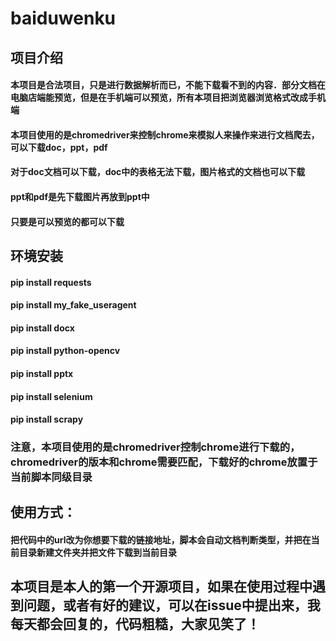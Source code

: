 # baiduwenku
## 项目介绍
#### 本项目是合法项目，只是进行数据解析而已，不能下载看不到的内容．部分文档在电脑店端能预览，但是在手机端可以预览，所有本项目把浏览器浏览格式改成手机端
####  本项目使用的是chromedriver来控制chrome来模拟人来操作来进行文档爬去，可以下载doc，ppt，pdf
####  对于doc文档可以下载，doc中的表格无法下载，图片格式的文档也可以下载
####  ppt和pdf是先下载图片再放到ppt中
####  只要是可以预览的都可以下载
## 环境安装
#### pip install requests
#### pip install my_fake_useragent
#### pip install docx
#### pip install python-opencv
#### pip install pptx
#### pip install selenium
#### pip install scrapy
### 注意，本项目使用的是chromedriver控制chrome进行下载的，chromedriver的版本和chrome需要匹配，下载好的chrome放置于当前脚本同级目录
## 使用方式：
#### 把代码中的url改为你想要下载的链接地址，脚本会自动文档判断类型，并把在当前目录新建文件夹并把文件下载到当前目录
## 本项目是本人的第一个开源项目，如果在使用过程中遇到问题，或者有好的建议，可以在issue中提出来，我每天都会回复的，代码粗糙，大家见笑了！
